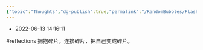 ```yaml
---
{"topic":"Thoughts","dg-publish":true,"permalink":"/RandomBubbles/FlashThoughts/2022-06-13/","dgPassFrontmatter":true,"noteIcon":""}
---
```


- 2022-06-13 14:16:11

#reflections 拥抱碎片，连接碎片，把自己变成碎片。
